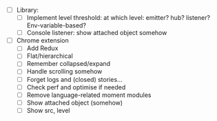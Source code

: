 - [ ] Library:
    + [ ] Implement level threshold: at which level: emitter? hub? listener? Env-variable-based?
    + [ ] Console listener: show attached object somehow
- [ ] Chrome extension
    - [ ] Add Redux
    - [ ] Flat/hierarchical
    - [ ] Remember collapsed/expand
    - [ ] Handle scrolling somehow
    - [ ] Forget logs and (closed) stories...
    - [ ] Check perf and optimise if needed
    - [ ] Remove language-related moment modules
    - [ ] Show attached object (somehow)
    - [ ] Show src, level
